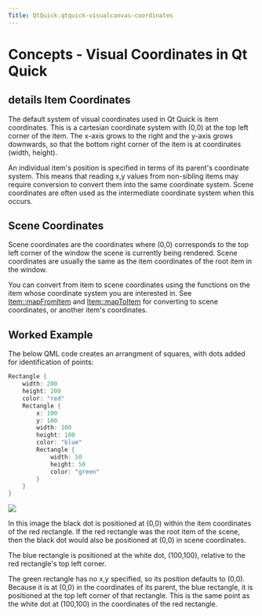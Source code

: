 ```yaml
---
Title: QtQuick.qtquick-visualcanvas-coordinates
---
```

        
Concepts - Visual Coordinates in Qt Quick
=========================================

<span class="subtitle"></span>
details
Item Coordinates
----------------

The default system of visual coordinates used in Qt Quick is item coordinates. This is a cartesian coordinate system with (0,0) at the top left corner of the item. The x-axis grows to the right and the y-axis grows downwards, so that the bottom right corner of the item is at coordinates (width, height).

An individual item's position is specified in terms of its parent's coordinate system. This means that reading x,y values from non-sibling items may require conversion to convert them into the same coordinate system. Scene coordinates are often used as the intermediate coordinate system when this occurs.

<span id="scene-coordinates"></span>
Scene Coordinates
-----------------

Scene coordinates are the coordinates where (0,0) corresponds to the top left corner of the window the scene is currently being rendered. Scene coordinates are usually the same as the item coordinates of the root item in the window.

You can convert from item to scene coordinates using the functions on the item whose coordinate system you are interested in. See [Item::mapFromItem](../QtQuick.Item.md#mapFromItem-method) and [Item::mapToItem](../QtQuick.Item.md#mapToItem-method) for converting to scene coordinates, or another item's coordinates.

<span id="worked-example"></span>
Worked Example
--------------

The below QML code creates an arrangment of squares, with dots added for identification of points:

``` cpp
Rectangle {
    width: 200
    height: 200
    color: "red"
    Rectangle {
        x: 100
        y: 100
        width: 100
        height: 100
        color: "blue"
        Rectangle {
            width: 50
            height: 50
            color: "green"
        }
    }
}
```

![](https://developer.ubuntu.com/static/devportal_uploaded/4d476817-452f-4764-bf09-df903dcf525e-api/apps/qml/sdk-15.04.4/qtquick-visualcanvas-coordinates/images/visual-coordinates-example.png)

In this image the black dot is positioned at (0,0) within the item coordinates of the red rectangle. If the red rectangle was the root item of the scene, then the black dot would also be positioned at (0,0) in scene coordinates.

The blue rectangle is positioned at the white dot, (100,100), relative to the red rectangle's top left corner.

The green rectangle has no x,y specified, so its position defaults to (0,0). Because it is at (0,0) in the coordinates of its parent, the blue rectangle, it is positioned at the top left corner of that rectangle. This is the same point as the white dot at (100,100) in the coordinates of the red rectangle.

